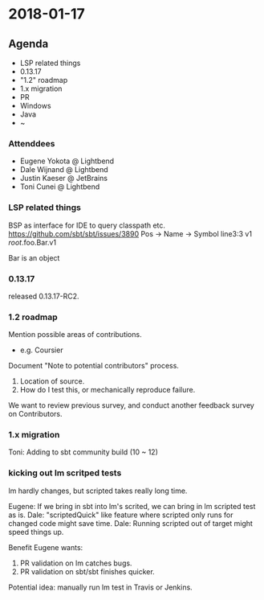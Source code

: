 # 2018-01-17

## Agenda

- LSP related things
- 0.13.17
- "1.2" roadmap
- 1.x migration
- PR
- Windows
- Java
- ~

### Attenddees

- Eugene Yokota @ Lightbend
- Dale Wijnand @ Lightbend
- Justin Kaeser @ JetBrains
- Toni Cunei @ Lightbend

### LSP related things

BSP as interface for IDE to query classpath etc.
https://github.com/sbt/sbt/issues/3890
Pos     -> Name -> Symbol
line3:3    v1      _root_.foo.Bar.v1

Bar is an object

### 0.13.17

released 0.13.17-RC2.

### 1.2 roadmap

Mention possible areas of contributions.
- e.g. Coursier

Document "Note to potential contributors" process.
1. Location of source.
2. How do I test this, or mechanically reproduce failure.

We want to review previous survey, and conduct another feedback survey on Contributors.

### 1.x migration

Toni: Adding to sbt community build (10 ~ 12)

### kicking out lm scritped tests

lm hardly changes, but scripted takes really long time.

Eugene: If we bring in sbt into lm's scrited, we can bring in lm scripted test as is.
Dale: "scriptedQuick" like feature where scripted only runs for changed code might save time.
Dale: Running scripted out of target might speed things up.

Benefit Eugene wants:
1. PR validation on lm catches bugs.
2. PR validation on sbt/sbt finishes quicker.

Potential idea: manually run lm test in Travis or Jenkins.


